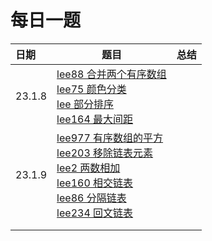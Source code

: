 # 每日一题

| 日期   | 题目                                                         | 总结 |
| :----- | ------------------------------------------------------------ | ---- |
| 23.1.8 | [lee88 合并两个有序数组](https://leetcode.cn/problems/merge-sorted-array/)<br />[lee75 颜色分类](https://leetcode.cn/problems/sort-colors/)<br />[lee 部分排序](https://leetcode.cn/problems/sub-sort-lcci/)<br />[lee164 最大间距](https://leetcode.cn/problems/maximum-gap/) |      |
| 23.1.9 | [lee977 有序数组的平方](https://leetcode.cn/problems/squares-of-a-sorted-array/description/)<br />[lee203 移除链表元素](https://leetcode.cn/problems/remove-linked-list-elements/)<br />[lee2 两数相加](https://leetcode.cn/problems/add-two-numbers/)<br />[lee160 相交链表](https://leetcode.cn/problems/intersection-of-two-linked-lists/)<br />[lee86 分隔链表](https://leetcode.cn/problems/partition-list/)<br />[lee234 回文链表](https://leetcode.cn/problems/palindrome-linked-list/) |      |
|        |                                                              |      |
|        |                                                              |      |

